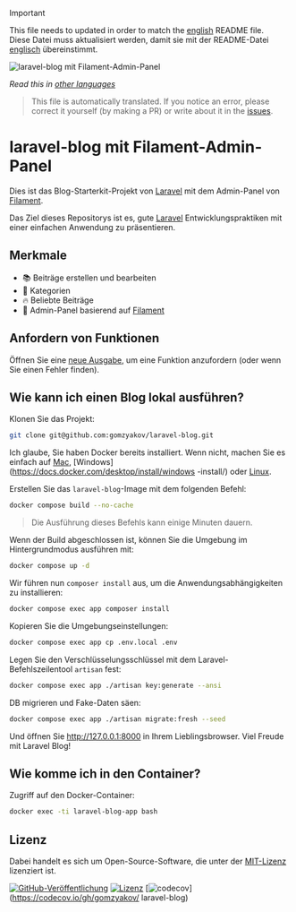 >[!IMPORTANT]
>This file needs to updated in order to match the [english](/README.md) README file.  
>Diese Datei muss aktualisiert werden, damit sie mit der README-Datei [englisch](/README.md) übereinstimmt.

![laravel-blog mit Filament-Admin-Panel](../docs/social-preview-en.png)

_Read this in [other languages](./Translations.md)_

>This file is automatically translated. If you notice an error, please correct it yourself (by making a PR) or write about it in the [issues](https://github.com/gomzyakov/laravel-blog/issues).

# laravel-blog mit Filament-Admin-Panel

Dies ist das Blog-Starterkit-Projekt von [Laravel](https://laravel.com) mit dem Admin-Panel von [Filament](https://filamentphp.com).

Das Ziel dieses Repositorys ist es, gute [Laravel](https://laravel.com) Entwicklungspraktiken mit einer einfachen Anwendung zu präsentieren.

## Merkmale

- 📚 Beiträge erstellen und bearbeiten
- 🥑 Kategorien
- 🔥 Beliebte Beiträge
- 🎉 Admin-Panel basierend auf [Filament](https://filamentphp.com)

## Anfordern von Funktionen

Öffnen Sie eine [neue Ausgabe](https://github.com/gomzyakov/laravel-blog/issues/new), um eine Funktion anzufordern (oder wenn Sie einen Fehler finden).

## Wie kann ich einen Blog lokal ausführen?

Klonen Sie das Projekt:

```bash
git clone git@github.com:gomzyakov/laravel-blog.git
```

Ich glaube, Sie haben Docker bereits installiert. Wenn nicht, machen Sie es einfach auf [Mac](https://docs.docker.com/desktop/install/mac-install/), [Windows](https://docs.docker.com/desktop/install/windows -install/) oder [Linux](https://docs.docker.com/desktop/install/linux-install/).

Erstellen Sie das `laravel-blog`-Image mit dem folgenden Befehl:

```bash
docker compose build --no-cache
```

>Die Ausführung dieses Befehls kann einige Minuten dauern.

Wenn der Build abgeschlossen ist, können Sie die Umgebung im Hintergrundmodus ausführen mit:

```bash
docker compose up -d
```

Wir führen nun `composer install` aus, um die Anwendungsabhängigkeiten zu installieren:

```bash
docker compose exec app composer install
```

Kopieren Sie die Umgebungseinstellungen:

```bash
docker compose exec app cp .env.local .env
```

Legen Sie den Verschlüsselungsschlüssel mit dem Laravel-Befehlszeilentool `artisan` fest:

```bash
docker compose exec app ./artisan key:generate --ansi
```

DB migrieren und Fake-Daten säen:

```bash
docker compose exec app ./artisan migrate:fresh --seed
```

Und öffnen Sie http://127.0.0.1:8000 in Ihrem Lieblingsbrowser. Viel Freude mit Laravel Blog!

## Wie komme ich in den Container?

Zugriff auf den Docker-Container:

```bash
docker exec -ti laravel-blog-app bash
```

## Lizenz

Dabei handelt es sich um Open-Source-Software, die unter der [MIT-Lizenz](https://github.com/gomzyakov/php-code-style/blob/main/LICENSE) lizenziert ist.


[![GitHub-Veröffentlichung](https://img.shields.io/github/release/gomzyakov/laravel-blog.svg)](https://github.com/gomzyakov/laravel-blog/releases/latest)
[![Lizenz](https://img.shields.io/badge/License-MIT-green.svg)](https://github.com/gomzyakov/laravel-blog/blob/development/LICENSE)
[![codecov](https://codecov.io/gh/gomzyakov/laravel-blog/branch/main/graph/badge.svg?token=4CYTVMVUYV)](https://codecov.io/gh/gomzyakov/ laravel-blog)
